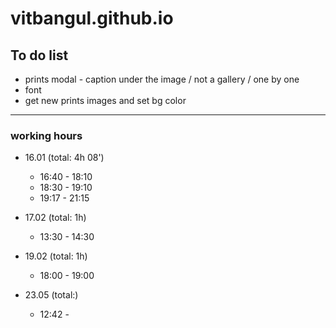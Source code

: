 # vitbangul.github.io

To do list
-----------

* prints modal - caption under the image / not a gallery / one by one
* font
* get new prints images and set bg color

---------------

### working hours
* 16.01 (total: 4h 08')
  - 16:40 - 18:10
  - 18:30 - 19:10
  - 19:17 - 21:15

* 17.02 (total: 1h)
  - 13:30 - 14:30

* 19.02 (total: 1h)
  - 18:00 - 19:00

* 23.05 (total:)
  - 12:42 -
